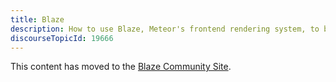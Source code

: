 ```yaml
---
title: Blaze
description: How to use Blaze, Meteor's frontend rendering system, to build usable and maintainable user interfaces.
discourseTopicId: 19666
---
```


This content has moved to the [Blaze Community Site](http://blazejs.org/guide/introduction.html).
